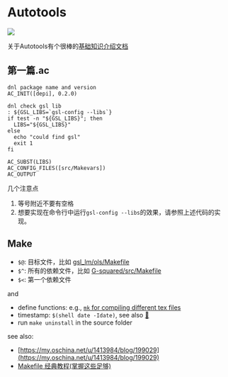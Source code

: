 # Autotools

![](diagram.png)

关于Autotools有个很棒的[基础知识介绍文档](https://devmanual.gentoo.org/general-concepts/autotools/index.html)

## 第一篇.ac
```
dnl package name and version
AC_INIT([depi], 0.2.0)

dnl check gsl lib
: ${GSL_LIBS=`gsl-config --libs`}
if test -n "${GSL_LIBS}"; then
  LIBS="${GSL_LIBS}"
else
  echo "could find gsl"
  exit 1
fi

AC_SUBST(LIBS)
AC_CONFIG_FILES([src/Makevars])
AC_OUTPUT
```

几个注意点
1. 等号附近不要有空格
2. 想要实现在命令行中运行`gsl-config --libs`的效果，请参照上述代码的实现。

## Make


- `$@`: 目标文件，比如 [gsl_lm/ols/Makefile](https://github.com/szcf-weiya/gsl_lm/blob/86d8c4846ed56a27ad8a9f35d9f1229fab704912/ols/Makefile#L22)
- `$^`: 所有的依赖文件，比如 [G-squared/src/Makefile](https://github.com/szcf-weiya/G-squared/blob/4f70c3f735e4241f7ba33986c9b6a53fdd0dc6ea/src/Makefile#L9-L21)
- `$<`: 第一个依赖文件

and 

- define functions: e.g., [`mk` for compiling different tex files](https://github.com/szcf-weiya/Clouds/blob/fbbc42953e724818e3ce0c727efbe457e5081e68/notes/Makefile#L1-L7)
- timestamp: `$(shell date -Idate)`, see also [:link:](https://github.com/szcf-weiya/CV/blob/7b5609e937ca9cda2c3cd0184e47cb96e5bd96fd/Makefile#L6)
- run `make uninstall` in the source folder

see also:

- [https://my.oschina.net/u/1413984/blog/199029](https://my.oschina.net/u/1413984/blog/199029)
- [Makefile 经典教程(掌握这些足够)](http://blog.csdn.net/ruglcc/article/details/7814546/)